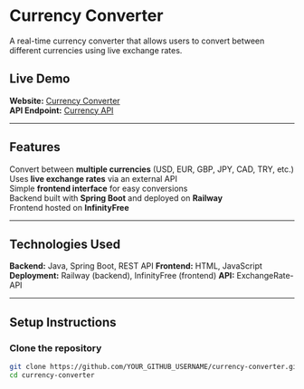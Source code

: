 # Currency Converter 

A real-time currency converter that allows users to convert between different currencies using live exchange rates.

## Live Demo
**Website:** [Currency Converter](trader.great-site.net)  
**API Endpoint:** [Currency API](https://currency-converter-production-239c.up.railway.app/api/convert?amount=100&from=USD&to=EUR)

---

## Features
  Convert between **multiple currencies** (USD, EUR, GBP, JPY, CAD, TRY, etc.)  
  Uses **live exchange rates** via an external API  
  Simple **frontend interface** for easy conversions  
  Backend built with **Spring Boot** and deployed on **Railway**  
  Frontend hosted on **InfinityFree**  

---

## Technologies Used
 **Backend:** Java, Spring Boot, REST API
 **Frontend:** HTML, JavaScript
 **Deployment:** Railway (backend), InfinityFree (frontend)
 **API:** ExchangeRate-API

---

## Setup Instructions
### **Clone the repository**
```sh
git clone https://github.com/YOUR_GITHUB_USERNAME/currency-converter.git
cd currency-converter

